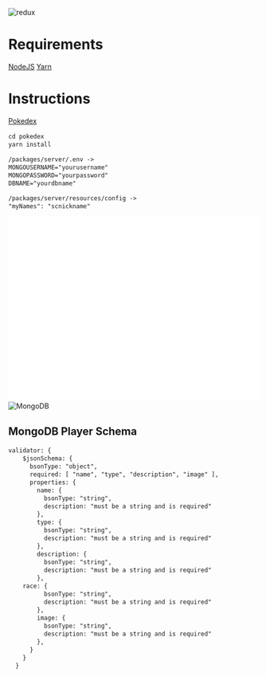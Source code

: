 ![redux](https://i.imgur.com/GDZs6bN.png)
# Requirements
[NodeJS](https://nodejs.org/en/)
[Yarn](https://classic.yarnpkg.com/en/docs/install/#windows-stable)
# Instructions
[Pokedex](https://github.com/RobbiePlata/Pokedex/archive/master.zip)
```
cd pokedex
yarn install
```
```
/packages/server/.env -> 
MONGOUSERNAME="yourusername"
MONGOPASSWORD="yourpassword"
DBNAME="yourdbname"
```
```
/packages/server/resources/config ->
"myNames": "scnickname"
```
![example](packages/client/public/example.gif)
![MongoDB](https://i.imgur.com/pUOSIkm.png)
## MongoDB Player Schema
```
validator: { 
    $jsonSchema: { 
      bsonType: "object", 
      required: [ "name", "type", "description", "image" ], 
      properties: { 
        name: {
          bsonType: "string",
          description: "must be a string and is required"
        },
        type: {
          bsonType: "string",
          description: "must be a string and is required"
        },
        description: {
          bsonType: "string",
          description: "must be a string and is required"
        },
	race: {
          bsonType: "string",
          description: "must be a string and is required"
        },
        image: {
          bsonType: "string",
          description: "must be a string and is required"
        },
      }
    }
  }
  ```
